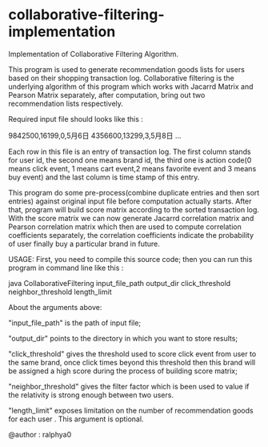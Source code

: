collaborative-filtering-implementation
======================================
 Implementation of Collaborative Filtering Algorithm.

 This program is used to generate recommendation goods lists for users based on their shopping transaction log.
 Collaborative filtering is the underlying algorithm of this program which works with Jacarrd Matrix and Pearson
 Matrix separately, after computation, bring out two recommendation lists respectively.

 Required input file should looks like this :

 9842500,16199,0,5月6日
 4356600,13299,3,5月8日
 ...

 Each row in this file is an entry of transaction log. The first column stands for user id, the second one means
 brand id, the third one is action code(0 means click event, 1 means cart event,2 means favorite event and 3
 means buy event) and the last column is time stamp of this entry.

 This program do some pre-process(combine duplicate entries and then sort entries) against original input file
 before computation actually starts. After that, program will build score matrix according to the sorted transaction
 log. With the score matrix we can now generate Jacarrd correlation matrix and Pearson correlation matrix which then
 are used to compute correlation coefficients separately, the correlation coefficients indicate the probability of
 user finally buy a particular brand in future.

 USAGE:
 First, you need to compile this source code;
 then you can run this program in command line like this :

 java CollaborativeFiltering input_file_path output_dir click_threshold neighbor_threshold length_limit

 About the arguments above:

 "input_file_path" is the path of input file;

 "output_dir" points to the directory in which you want to store results;

 "click_threshold" gives the threshold used to score click event from user to the same brand, once click times beyond
 this threshold then this brand will be assigned a high score during the process of building score matrix;

 "neighbor_threshold" gives the filter factor which is been used to value if the relativity is strong enough
 between two users.

 "length_limit" exposes limitation on the number of recommendation goods for each user . This argument is optional.

 @author : ralphya0

